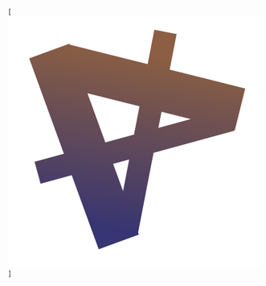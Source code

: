 [![Ieris](https://github.com/FR0E6HNIZCLL02SUMFWY/Ieris-Remastered/blob/master/icon/ico.png?raw=true)]
